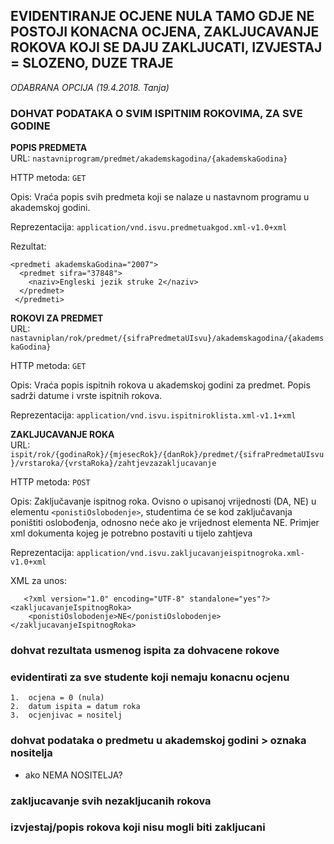 ## EVIDENTIRANJE OCJENE NULA TAMO GDJE NE POSTOJI KONACNA OCJENA, ZAKLJUCAVANJE ROKOVA KOJI SE DAJU ZAKLJUCATI, IZVJESTAJ = SLOZENO, DUZE TRAJE  
_ODABRANA OPCIJA (19.4.2018. Tanja)_


### DOHVAT PODATAKA O SVIM ISPITNIM ROKOVIMA, ZA SVE GODINE  
**POPIS PREDMETA**  
URL: `nastavniprogram/predmet/akademskagodina/{akademskaGodina}`  

HTTP metoda: `GET`  

Opis: Vraća popis svih predmeta koji se nalaze u nastavnom programu u akademskoj godini.  

Reprezentacija: `application/vnd.isvu.predmetuakgod.xml-v1.0+xml`  

Rezultat: 
```{xml}
<predmeti akademskaGodina="2007">
  <predmet sifra="37848">
    <naziv>Engleski jezik struke 2</naziv>
  </predmet>
 </predmeti>
```


**ROKOVI ZA PREDMET**    
URL: `nastavniplan/rok/predmet/{sifraPredmetaUIsvu}/akademskagodina/{akademskaGodina}`  

HTTP metoda: `GET`  

Opis: Vraća popis ispitnih rokova u akademskoj godini za predmet. Popis sadrži datume i vrste ispitnih rokova.  

Reprezentacija: `application/vnd.isvu.ispitniroklista.xml-v1.1+xml`


**ZAKLJUCAVANJE ROKA**  
URL: `ispit/rok/{godinaRok}/{mjesecRok}/{danRok}/predmet/{sifraPredmetaUIsvu}/vrstaroka/{vrstaRoka}/zahtjevzazakljucavanje`  

HTTP metoda: `POST`  

Opis: Zaključavanje ispitnog roka. Ovisno o upisanoj vrijednosti (DA, NE) u elementu `<ponistiOslobodenje>`, studentima će se kod zaključavanja poništiti oslobođenja, odnosno neće ako je vrijednost elementa NE. Primjer xml dokumenta kojeg je potrebno postaviti u tijelo zahtjeva  

Reprezentacija: `application/vnd.isvu.zakljucavanjeispitnogroka.xml-v1.0+xml`  

XML za unos:
```{xml}
   <?xml version="1.0" encoding="UTF-8" standalone="yes"?>
<zakljucavanjeIspitnogRoka>	
	<ponistiOslobodenje>NE</ponistiOslobodenje>
</zakljucavanjeIspitnogRoka>

```


### dohvat rezultata usmenog ispita za dohvacene rokove




### evidentirati za sve studente koji nemaju konacnu ocjenu
    1.	ocjena = 0 (nula)
    2.	datum ispita = datum roka
    3.	ocjenjivac = nositelj




### dohvat podataka o predmetu u akademskoj godini > oznaka nositelja

 -  ako NEMA NOSITELJA?




### zakljucavanje svih nezakljucanih rokova




### izvjestaj/popis rokova koji nisu mogli biti zakljucani
